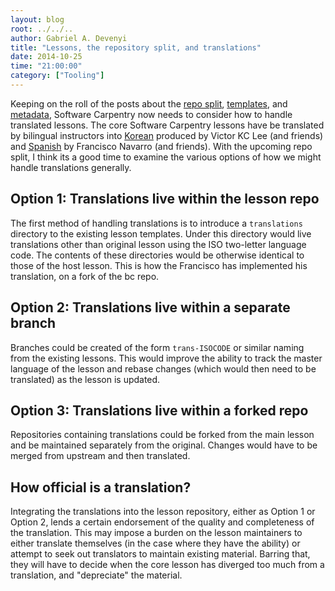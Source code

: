 ```yaml
---
layout: blog
root: ../../..
author: Gabriel A. Devenyi
title: "Lessons, the repository split, and translations"
date: 2014-10-25
time: "21:00:00"
category: ["Tooling"]
---
```

Keeping on the roll of the posts about the [repo split]({{page.root}}/blog/2014/09/splitting-the-repo.html), [templates]({{page.root}}/blog/2014/10/new-lesson-template-v2.html), and [metadata]({{page.root}}/blog/2014/10/of-templates-and-metadata.html), Software Carpentry now needs to consider how to handle translated lessons.
The core Software Carpentry lessons have be translated by bilingual instructors into [Korean](https://github.com/statkclee/xwmooc-sc/tree/gh-pages) produced by Victor KC Lee (and friends) and [Spanish](https://github.com/franktoffel/swcarpentry-es/tree/master/translations/es) by Francisco Navarro (and friends).
With the upcoming repo split, I think its a good time to examine the various options of how we might handle translations generally.

## Option 1: Translations live within the lesson repo

The first method of handling translations is to introduce a ``translations`` directory to the existing lesson templates.
Under this directory would live translations other than original lesson using the ISO two-letter language code.
The contents of these directories would be otherwise identical to those of the host lesson.
This is how the Francisco has implemented his translation, on a fork of the bc repo.

## Option 2: Translations live within a separate branch

Branches could be created of the form ``trans-ISOCODE`` or similar naming from the existing lessons.
This would improve the ability to track the master language of the lesson and rebase changes (which would then need to be translated) as the lesson is updated.

## Option 3: Translations live within a forked repo

Repositories containing translations could be forked from the main lesson and be maintained separately from the original.
Changes would have to be merged from upstream and then translated.

## How official is a translation?

Integrating the translations into the lesson repository, either as Option 1 or Option 2, lends a certain endorsement of the quality and completeness of the translation. This may impose a burden on the lesson maintainers to either translate themselves (in the case where they have the ability) or attempt to seek out translators to maintain existing material. Barring that, they will have to decide when the core lesson has diverged too much from a translation, and "depreciate" the material.
